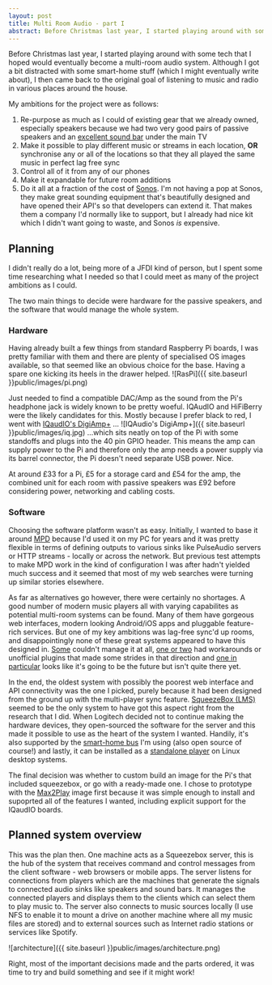 ```yaml
---
layout: post
title: Multi Room Audio - part I
abstract: Before Christmas last year, I started playing around with some tech that I hoped would eventually become a multi-room audio system. Although I got a bit distracted with some smart-home stuff (which I might eventually write about), I then came back to the original goal of listening to music and radio in various places around the house.
---
```


Before Christmas last year, I started playing around with some tech that I hoped would eventually become a multi-room audio system. Although I got a bit distracted with some smart-home stuff (which I might eventually write about), I then came back to the original goal of listening to music and radio in various places around the house.

My ambitions for the project were as follows:

1. Re-purpose as much as I could of existing gear that we already owned, especially speakers because we had two very good pairs of passive speakers and an [excellent sound bar](https://www.techradar.com/uk/reviews/samsung-hw-ms650-soundbar) under the main TV
1. Make it possible to play different music or streams in each location, __OR__ synchronise any or all of the locations so that they all played the same music in perfect lag free sync
1. Control all of it from any of our phones
1. Make it expandable for future room additions
1. Do it all at a fraction of the cost of [Sonos](https://www.sonos.com). I'm not having a pop at Sonos, they make great sounding equipment that's beautifully designed and have opened their API's so that developers can extend it. That makes them a company I'd normally like to support, but I already had nice kit which I didn't want going to waste, and Sonos *is* expensive.

## Planning

I didn't really do a lot, being more of a JFDI kind of person, but I spent some time researching what I needed so that I could meet as many of the project ambitions as I could.

The two main things to decide were hardware for the passive speakers, and the software that would manage the whole system.

### Hardware

Having already built a few things from standard Raspberry Pi boards, I was pretty familiar with them and there are plenty of specialised OS images available, so that seemed like an obvious choice for the base. Having a spare one kicking its heels in the drawer helped. ![RasPi]({{ site.baseurl }}public/images/pi.png) 

Just needed to find a compatible DAC/Amp as the sound from the Pi's headphone jack is widely known to be pretty woeful. IQAudIO and HiFiBerry were the likely candidates for this. Mostly because I prefer black to red, I went with [IQaudIO's DigiAmp+](http://iqaudio.co.uk/hats/9-pi-digiamp.html) ... ![IQAudio's DigiAmp+]({{ site.baseurl }}public/images/iq.jpg) ...which sits neatly on top of the Pi with some standoffs and plugs into the 40 pin GPIO header. This means the amp can supply power to the Pi and therefore only the amp needs a power supply via its barrel connector, the Pi doesn't need separate USB power. Nice.

At around £33 for a Pi, £5 for a storage card and £54 for the amp, the combined unit for each room with passive speakers was £92 before considering power, networking and cabling costs.


### Software

Choosing the software platform wasn't as easy. Initially, I wanted to base it around [MPD](https://musicpd.org) because I'd used it on my PC for years and it was pretty flexible in terms of defining outputs to various sinks like PulseAudio servers or HTTP streams - locally or across the network. But previous test attempts to make MPD work in the kind of configuration I was after hadn't yielded much success and it seemed that most of my web searches were turning up similar stories elsewhere.

As far as alternatives go however, there were certainly no shortages. A good number of modern music players all with varying capabilites as potential multi-room systems can be found. Many of them have gorgeous web interfaces, modern looking Android/iOS apps and pluggable feature-rich services. But one of my key ambitions was lag-free sync'd up rooms, and disappointingly none of these great systems appeared to have this designed in. [Some](https://roonlabs.com/) couldn't manage it at all, [one or two](https://volumio.org/) had workarounds or unofficial plugins that made some strides in that direction and [one in particular](http://strobe.audio/) looks like it's going to be the future but isn't quite there yet.

In the end, the oldest system with possibly the poorest web interface and API connectivity was the one I picked, purely because it had been designed from the ground up with the multi-player sync feature. [SqueezeBox (LMS)](http://wiki.slimdevices.com/index.php/Logitech_Media_Server) seemed to be the only system to have got this aspect right from the research that I did. When Logitech decided not to continue making the hardware devices, they open-sourced the software for the server and this made it possible to use as the heart of the system I wanted. Handily, it's also supported by the [smart-home bus](https://www.openhab.org) I'm using (also open source of course!) and lastly, it can be installed as a [standalone player](http://wiki.slimdevices.com/index.php/Squeezelite) on Linux desktop systems.

The final decision was whether to custom build an image for the Pi's that included squeezebox, or go with a ready-made one. I chose to prototype with the [Max2Play](https://www.max2play.com/en/) image first because it was simple enough to install and supoprted all of the features I wanted, including explicit support for the IQaudIO boards.


## Planned system overview

This was the plan then. One machine acts as a Squeezebox server, this is the hub of the system that receives command and control messages from the client software - web browsers or mobile apps. The server listens for connections from players which are the machines that generate the signals to connected audio sinks like speakers and sound bars. It manages the connected players and displays them to the clients which can select them to play music to. The server also connects to music sources locally (I use NFS to enable it to mount a drive on another machine where all my music files are stored) and to external sources such as Internet radio stations or services like Spotify.

![architecture]({{ site.baseurl }}public/images/architecture.png)

Right, most of the important decisions made and the parts ordered, it was time to try and build something and see if it might work!
